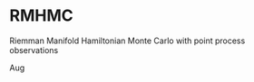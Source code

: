 # RMHMC
Riemman Manifold Hamiltonian Monte Carlo with point process observations 










Aug  


